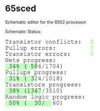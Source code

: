 # 65sced
Schematic editor for the 6502 processor

Schematic Status:

![Status image](https://raw.githubusercontent.com/chordtoll/65sced/master/status.png)
